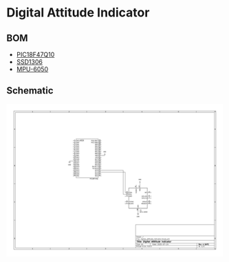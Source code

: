 # Digital Attitude Indicator
## BOM
- [PIC18F47Q10](https://www.microchip.com/en-us/product/pic18f47q10)
- [SSD1306](https://www.amazon.com/HiLetgo-Serial-128X64-Display-Color/dp/B06XRBYJR8/?th=1)
- [MPU-6050](https://www.amazon.com/HiLetgo-MPU-6050-Accelerometer-Gyroscope-Converter/dp/B01DK83ZYQ?th=1)

## Schematic
![Schematic](/KiCad/schematics/digital_attitude_indicator_revA_WIP.png)